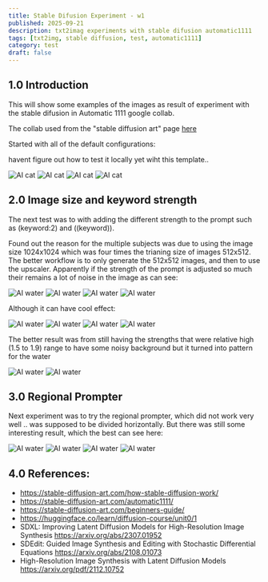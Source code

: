 ```yaml
---
title: Stable Difusion Experiment - w1
published: 2025-09-21
description: txt2imag experiments with stable difusion automatic1111
tags: [txt2img, stable diffusion, test, automatic1111]
category: test
draft: false
---
```


## 1.0 Introduction


This will show some examples of the images as result of experiment with the stable difusion in Automatic 1111 google collab.

The collab used from the "stable diffusion art" page [here](https://stable-diffusion-art.com/automatic1111-colab/)

Started with all of the default configurations:

havent figure out how to test it locally yet wiht this template.. 

![AI cat](../../assets/images/post0/cat1.png)
![AI cat](../../assets/images/post0/cat2.png)
![AI cat](../../assets/images/post0/cat3.png)
![AI cat](../../assets/images/post0/cat4.png)

## 2.0 Image size and keyword strength

The next test was to with adding the different strength to the prompt such as (keyword:2) and ((keyword)). 

Found out the reason for the multiple subjects was due to using the image size 1024x1024 which was four times the trianing size of images 512x512. The better workflow is to only generate the 512x512 images, and then to use the upscaler.
Apparently if the strength of the prompt is adjusted so much their remains a lot of noise in the image as can see:

![AI water](../../assets/images/post0/water3.png)
![AI water](../../assets/images/post0/water4.png)
![AI water](../../assets/images/post0/water9.png)
![AI water](../../assets/images/post0/water10.png)

Although it can have cool effect:

![AI water](../../assets/images/post0/water5.png)
![AI water](../../assets/images/post0/water6.png)
![AI water](../../assets/images/post0/water7.png)
![AI water](../../assets/images/post0/water8.png)

The better result was from still having the strengths that were relative high (1.5 to 1.9) range to have some noisy background but it turned into pattern for the water

![AI water](../../assets/images/post0/water1.png)
![AI water](../../assets/images/post0/water2.png)

## 3.0 Regional Prompter

Next experiment was to try the regional prompter, which did not work very well .. was supposed to be divided horizontally. 
But there was still some interesting result, which the best can see here:

![AI water](../../assets/images/post0/fish1.png)
![AI water](../../assets/images/post0/fish2.png)
![AI water](../../assets/images/post0/fish3.png)
![AI water](../../assets/images/post0/fish4.png)


## 4.0 References:

 - https://stable-diffusion-art.com/how-stable-diffusion-work/
 - https://stable-diffusion-art.com/automatic1111/
 - https://stable-diffusion-art.com/beginners-guide/
 - https://huggingface.co/learn/diffusion-course/unit0/1
 - SDXL: Improving Latent Diffusion Models for High-Resolution Image Synthesis https://arxiv.org/abs/2307.01952
 - SDEdit: Guided Image Synthesis and Editing with Stochastic Differential Equations https://arxiv.org/abs/2108.01073
 - High-Resolution Image Synthesis with Latent Diffusion Models https://arxiv.org/pdf/2112.10752